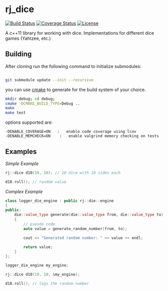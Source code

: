 rj_dice
=======


[![Build Status](http://img.shields.io/travis/ryjen/dice.svg)](https://travis-ci.org/ryjen/dice)
[![Coverage Status](https://coveralls.io/repos/ryjen/dice/badge.svg?branch=master&service=github)](https://coveralls.io/github/ryjen/dice?branch=master)
[![License](http://img.shields.io/:license-mit-blue.svg)](http://ryjen.mit-license.org)

A c++11 library for working with dice.  Implementations for different dice games (Yahtzee, etc.)

Building
--------

After cloning run the following command to initialize submodules:

```bash

git submodule update --init --recursive
```

you can use [cmake](https://cmake.org) to generate for the build system of your choice.

```bash
mkdir debug; cd debug; 
cmake -DCMAKE_BUILD_TYPE=Debug ..
make
make test
```

options supported are:

    -DENABLE_COVERAGE=ON   :   enable code coverage using lcov
    -DENABLE_MEMCHECK=ON    :   enable valgrind memory checking on tests

Examples
--------

*Simple Example*

```c++
rj::dice d10(10, 10); // 10 dice with 10 sides each

d10.roll(); // random value
```

*Complex Example*

```c++
class logger_die_engine : public rj::die::engine
{
public:
    die::value_type generate(die::value_type from, die::value_type to)
    {
    	// pseudo code
    	auto value = generate_random_number(from, to);

    	cout << "Generated random number: " << value << endl;

    	return value;
    }
};

logger_die_engine my_engine;

rj::dice d10(10, 10, &my_engine);

d10.roll(); // logs the random number
```

